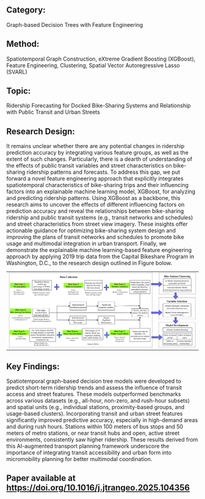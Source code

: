 ## Category: 
Graph-based Decision Trees with Feature Engineering
## Method: 
Spatiotemporal Graph Construction, eXtreme Gradient Boosting (XGBoost), Feature Engineering, Clustering, Spatial Vector Autoregressive Lasso (SVARL)
## Topic: 
Ridership Forecasting for Docked Bike-Sharing Systems and Relationship with Public Transit and Urban Streets
## Research Design: 
It remains unclear whether there are any potential changes in ridership prediction accuracy by integrating various feature groups, as well as the extent of such changes. Particularly, there is a dearth of understanding of the effects of public transit variables and street characteristics on bike-sharing ridership patterns and forecasts. To address this gap, we put forward a novel feature engineering approach that explicitly integrates spatiotemporal characteristics of bike-sharing trips and their influencing factors into an explainable machine learning model, XGBoost, for analyzing and predicting ridership patterns. Using XGBoost as a backbone, this research aims to uncover the effects of different influencing factors on prediction accuracy and reveal the relationships between bike-sharing ridership and public transit systems (e.g., transit networks and schedules) and street characteristics from street view imagery. These insights offer actionable guidance for optimizing bike-sharing system design and improving the plans of transit networks and schedules to promote bike usage and multimodal integration in urban transport. Finally, we demonstrate the explainable machine learning-based feature engineering approach by applying 2019 trip data from the Capital Bikeshare Program in Washington, D.C., to the research design outlined in Figure bolow.

<table style="margin-left: auto; margin-right: auto;">
  <tr style="text-align: center;">
    <td><img src="Figures/Research Flowchart_new.png"></td>
  </tr>
 </table>

## Key Findings: 
Spatiotemporal graph-based decision tree models were developed to predict short-term ridership trends and assess the influence of transit access and street features. These models outperformed benchmarks across various datasets (e.g., all-hour, non-zero, and rush-hour subsets) and spatial units (e.g., individual stations, proximity-based groups, and usage-based clusters). Incorporating transit and urban street features significantly improved predictive accuracy, especially in high-demand areas and during rush hours. Stations within 100 meters of bus stops and 50 meters of metro stations, or near transit hubs and open, active street environments, consistently saw higher ridership. These results derived from this AI-augmented transport planning framework underscore the importance of integrating transit accessibility and urban form into micromobility planning for better multimodal coordination.
## Paper available at https://doi.org/10.1016/j.jtrangeo.2025.104356
